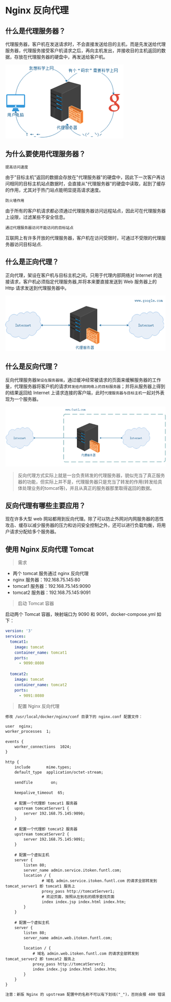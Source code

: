 # Nginx 反向代理

## 什么是代理服务器？

代理服务器，客户机在发送请求时，不会直接发送给目的主机，而是先发送给代理服务器，代理服务接受客户机请求之后，再向主机发出，并接收目的主机返回的数据，存放在代理服务器的硬盘中，再发送给客户机。

![代理服务器](pics/代理服务器.png)

## 为什么要使用代理服务器？

    提高访问速度

由于"目标主机"返回的数据会存放在"代理服务器"的硬盘中，因此下一次客户再访问相同的目标主机站点数据时，会直接从"代理服务器"的硬盘中读取，起到了缓存的作用，尤其对于热门站点能明显提高请求速度。

    防火墙作用

由于所有的客户机请求都必须通过代理服务器访问远程站点，因此可在代理服务器上设限，过滤某些不安全信息。

    通过代理服务器访问不能访问的目标站点

互联网上有许多开放的代理服务器，客户机在访问受限时，可通过不受限的代理服务器访问目标站点.

## 什么是正向代理？

正向代理，架设在客户机与目标主机之间，只用于代理内部网络对 Internet 的连接请求，客户机必须指定代理服务器,并将本来要直接发送到 Web 服务器上的 Http 请求发送到代理服务器中。

![](pics/正向代理.png)

## 什么是反向代理？

反向代理服务器`架设在服务器端`，通过缓冲经常被请求的页面来缓解服务器的工作量，代理服务器将客户机的请求`转发给内部网络上的目标服务器`；并将从服务器上得到的结果返回给 Internet 上请求连接的客户端，此时`代理服务器与目标主机`一起对外表现为一个服务器。

![](pics/反向代理.png)

>反向代理方式实际上就是一台负责转发的代理服务器，貌似充当了真正服务器的功能，但实际上并不是，代理服务器只是充当了转发的作用(转发给具体处理业务的tomcat等)，并且从真正的服务器那里取得返回的数据。

## 反向代理有哪些主要应用？

现在许多大型 web 网站都用到反向代理。除了可以防止外网对内网服务器的恶性攻击、缓存以减少服务器的压力和访问安全控制之外，还可以进行负载均衡，将用户请求分配给多个服务器。

## 使用 Nginx 反向代理 Tomcat

>需求

- 两个 tomcat 服务通过 nginx 反向代理
- nginx 服务器：192.168.75.145:80
- tomcat1 服务器：192.168.75.145:9090
- tomcat2 服务器：192.168.75.145:9091

>启动 Tomcat 容器

启动两个 Tomcat 容器，映射端口为 9090 和 9091，docker-compose.yml 如下：

```yml
version: '3'
services:
  tomcat1:
    image: tomcat
    container_name: tomcat1
    ports:
      - 9090:8080

  tomcat2:
    image: tomcat
    container_name: tomcat2
    ports:
      - 9091:8080
```


>配置 Nginx 反向代理

    修改 /usr/local/docker/nginx/conf 目录下的 nginx.conf 配置文件：

```shell
user  nginx;
worker_processes  1;

events {
    worker_connections  1024;
}

http {
    include       mime.types;
    default_type  application/octet-stream;

    sendfile        on;

    keepalive_timeout  65;
    
    # 配置一个代理即 tomcat1 服务器
    upstream tomcatServer1 {
        server 192.168.75.145:9090;
    }

    # 配置一个代理即 tomcat2 服务器
    upstream tomcatServer2 {
        server 192.168.75.145:9091;
    }

    # 配置一个虚拟主机
    server {
        listen 80;
        server_name admin.service.itoken.funtl.com;
        location / {
                # 域名 admin.service.itoken.funtl.com 的请求全部转发到 tomcat_server1 即 tomcat1 服务上
                proxy_pass http://tomcatServer1;
                # 欢迎页面，按照从左到右的顺序查找页面
                index index.jsp index.html index.htm;
        }
    }

    # 配置一个虚拟主机
    server {
        listen 80;
        server_name admin.web.itoken.funtl.com;

        location / {
            # 域名 admin.web.itoken.funtl.com 的请求全部转发到 tomcat_server2 即 tomcat2 服务上
            proxy_pass http://tomcatServer2;
            index index.jsp index.html index.htm;
        }
    }
}
```

    注意：新版 Nginx 的 upstream 配置中的名称不可以有下划线("_")，否则会报 400 错误